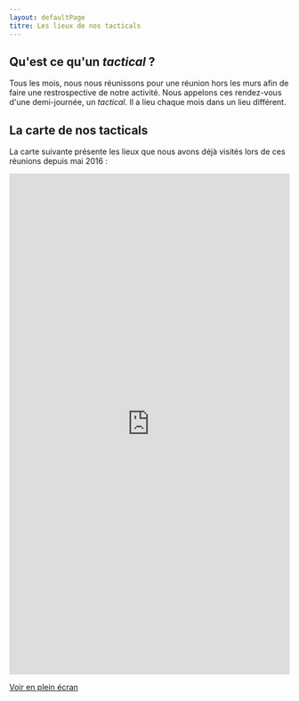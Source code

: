 ```yaml
---
layout: defaultPage
titre: Les lieux de nos tacticals
---
```


## Qu'est ce qu'un *tactical* ?

Tous les mois, nous nous réunissons pour une réunion hors les murs afin de faire une restrospective de notre activité. Nous appelons ces rendez-vous d'une demi-journée, un *tactical*. Il a lieu chaque mois dans un lieu différent.

## La carte de nos tacticals

La carte suivante présente les lieux que nous avons déjà visités lors de ces réunions depuis mai 2016 :

<iframe width="100%" height="900px" frameborder="0" allowfullscreen src="https://umap.openstreetmap.fr/fr/map/les-lieux-du-24eme_326173?scaleControl=false&miniMap=false&scrollWheelZoom=false&zoomControl=null&allowEdit=false&moreControl=false&searchControl=null&tilelayersControl=null&embedControl=null&datalayersControl=true&onLoadPanel=undefined&captionBar=false#13/48.8730/2.3046"></iframe><p><a href="https://umap.openstreetmap.fr/fr/map/les-lieux-du-24eme_326173#13/48.8741/2.3190">Voir en plein écran</a></p>
